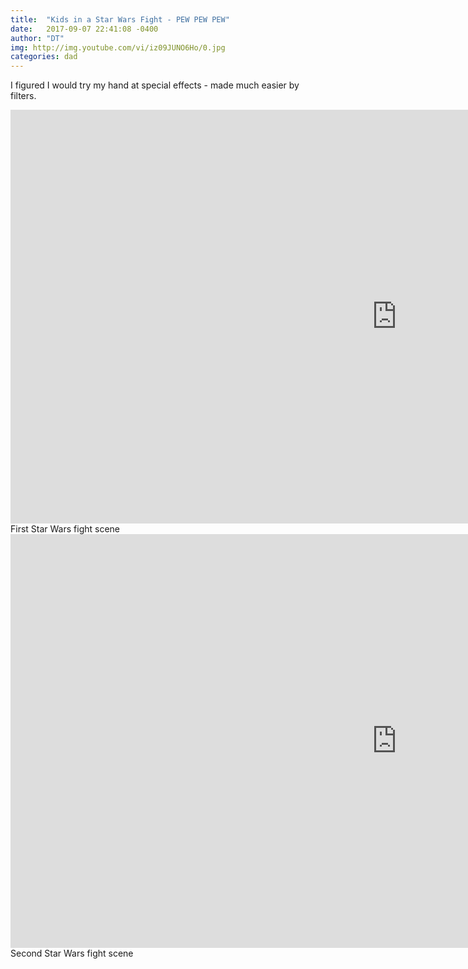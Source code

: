 ```yaml
---
title:  "Kids in a Star Wars Fight - PEW PEW PEW"
date:   2017-09-07 22:41:08 -0400
author: "DT"
img: http://img.youtube.com/vi/iz09JUNO6Ho/0.jpg
categories: dad
---
```


I figured I would try my hand at special effects - made much easier by filters.

<iframe width="1236" height="662" src="https://www.youtube.com/embed/B7Bjx6Bqz0k"
 frameborder="0" allow="autoplay; encrypted-media" allowfullscreen></iframe>
First Star Wars fight scene

<iframe width="1236" height="662" src="https://www.youtube.com/embed/iz09JUNO6Ho"
 frameborder="0" allow="autoplay; encrypted-media" allowfullscreen></iframe>
Second Star Wars fight scene


